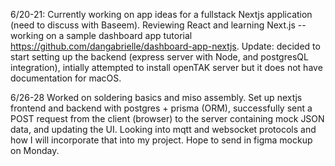 6/20-21: Currently working on app ideas for a fullstack Nextjs application (need to discuss with Baseem). Reviewing React and learning Next.js -- working on a sample dashboard app tutorial https://github.com/dangabrielle/dashboard-app-nextjs. Update: decided to start setting up the backend (express server with Node, and postgresQL integration), intially attempted to install openTAK server but it does not have documentation for macOS.

6/26-28 Worked on soldering basics and miso assembly. Set up nextjs frontend and backend with postgres + prisma (ORM), successfully sent a POST request from the client (browser) to the server containing mock JSON data, and updating the UI. Looking into mqtt and websocket protocols and how I will incorporate that into my project. Hope to send in figma mockup on Monday.
